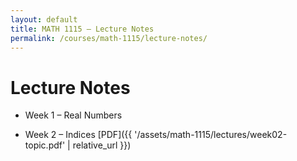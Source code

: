 ```yaml
---
layout: default
title: MATH 1115 — Lecture Notes
permalink: /courses/math-1115/lecture-notes/
---
```


# Lecture Notes

- Week 1 – Real Numbers  

- Week 2 – Indices 
  [PDF]({{ '/assets/math-1115/lectures/week02-topic.pdf' | relative_url }})


